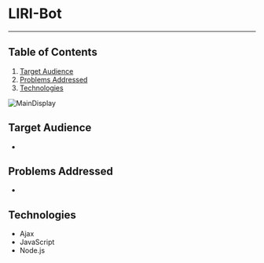 # LIRI-Bot
----------

## Table of Contents 
1. [Target Audience](#target)
2. [Problems Addressed](#problems)
3. [Technologies](#technologies)


![MainDisplay](/assets/images/display-readme.jpg)
<a name="target"></a>
## Target Audience
* 

<a name="problems"></a>
## Problems Addressed
* 


<a name="technologies"></a>
## Technologies

 - Ajax
 - JavaScript
 - Node.js 





